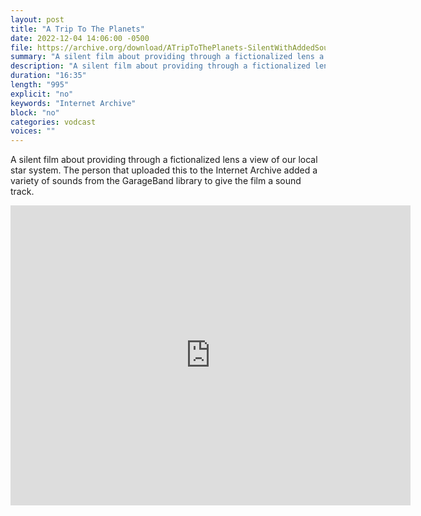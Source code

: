 ```yaml
---
layout: post
title: "A Trip To The Planets"
date: 2022-12-04 14:06:00 -0500
file: https://archive.org/download/ATripToThePlanets-SilentWithAddedSound/ATripToThePlanets-desktop_512kb.mp4
summary: "A silent film about providing through a fictionalized lens a view of our local star system."
description: "A silent film about providing through a fictionalized lens a view of our local star system."
duration: "16:35"
length: "995"
explicit: "no" 
keywords: "Internet Archive"
block: "no" 
categories: vodcast
voices: ""
---
```


A silent film about providing through a fictionalized lens a view of our local star system.  The person that uploaded this to the Internet Archive added a variety of sounds from the GarageBand library to give the film a sound track.

<iframe src="https://archive.org/embed/ATripToThePlanets-SilentWithAddedSound" width="640" height="480" frameborder="0" webkitallowfullscreen="true" mozallowfullscreen="true" allowfullscreen></iframe>
